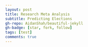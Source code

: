 ```yaml
---
layout: post
title: Research Meta Analysis
subtitle: Predicting Elections
gh-repo: AidanShah/beautiful-jekyll
gh-badge: [star, fork, follow]
tags: [test]
comments: true
---
```


